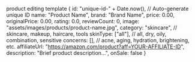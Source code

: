 product editing template
{
id: "unique-id-" + Date.now(), // Auto-generate unique ID
name: "Product Name",
brand: "Brand Name",
price: 0.00,
originalPrice: 0.00,
rating: 0.0,
reviewCount: 0,
image: "assets/images/products/product-name.jpg",
category: "skincare", // skincare, makeup, haircare, tools
skinType: ["all"], // all, dry, oily, combination, sensitive
concerns: [], // acne, aging, hydration, brightening, etc.
affiliateUrl: "https://amazon.com/product?aff=YOUR-AFFILIATE-ID",
description: "Brief product description...",
onSale: false
}

